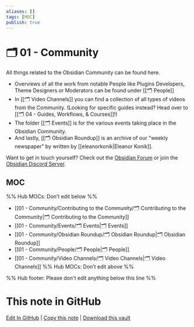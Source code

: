 ```yaml
---
aliases: []
tags: [MOC]
publish: true
---
```


# 🗂️ 01 - Community

All things related to the Obsidian Community can be found here.

- Overviews of all the work from notable People like Plugins Developers, Theme Designers or Moderators can be found under [[🗂️ People]]
- In [[🗂️ Video Channels]] you can find a collection of all types of videos from the Community. (Looking for specific guides instead? Head over to [[🗂️ 04 - Guides, Workflows, & Courses]]!)
- The folder [[🗂️ Events]] is for the various events taking place in the Obsidian Community.
- And lastly, [[🗂️ Obsidian Roundup]] is an archive of our "weekly newspaper" by written by [[eleanorkonik|Eleanor Konik]].

Want to get in touch yourself? Check out the [Obsidian Forum](https://forum.obsidian.md/) or join the [Obsidian Discord Server](https://discord.gg/veuWUTm).

## MOC

%% Hub MOCs: Don’t edit below %%

- [[01 - Community/Contributing to the Community/🗂️ Contributing to the Community|🗂️ Contributing to the Community]]
- [[01 - Community/Events/🗂️ Events|🗂️ Events]]
- [[01 - Community/Obsidian Roundup/🗂️ Obsidian Roundup|🗂️ Obsidian Roundup]]
- [[01 - Community/People/🗂️ People|🗂️ People]]
- [[01 - Community/Video Channels/🗂️ Video Channels|🗂️ Video Channels]]
  %% Hub MOCs: Don’t edit above %%

%% Hub footer: Please don't edit anything below this line %%

# This note in GitHub

<span class="git-footer">[Edit In GitHub](https://github.dev/obsidian-community/obsidian-hub/blob/main/01%20-%20Community/%F0%9F%97%82%EF%B8%8F%2001%20-%20Community.md "git-hub-edit-note") | [Copy this note](https://raw.githubusercontent.com/obsidian-community/obsidian-hub/main/01%20-%20Community/%F0%9F%97%82%EF%B8%8F%2001%20-%20Community.md "git-hub-copy-note") | [Download this vault](https://github.com/obsidian-community/obsidian-hub/archive/refs/heads/main.zip "git-hub-download-vault") </span>
